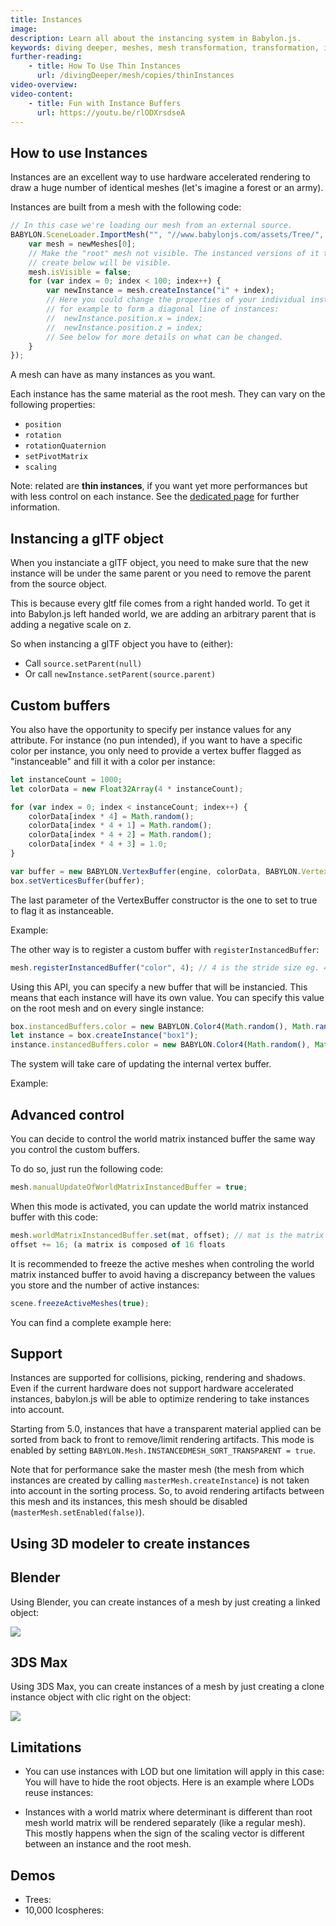 ```yaml
---
title: Instances
image: 
description: Learn all about the instancing system in Babylon.js.
keywords: diving deeper, meshes, mesh transformation, transformation, instancing
further-reading:
    - title: How To Use Thin Instances
      url: /divingDeeper/mesh/copies/thinInstances
video-overview:
video-content:
    - title: Fun with Instance Buffers
      url: https://youtu.be/rlODXrsdseA
---
```


## How to use Instances
Instances are an excellent way to use hardware accelerated rendering to draw a huge number of identical meshes (let's imagine a forest or an army).

Instances are built from a mesh with the following code:

```javascript
// In this case we're loading our mesh from an external source.
BABYLON.SceneLoader.ImportMesh("", "//www.babylonjs.com/assets/Tree/", "tree.babylon", scene, function (newMeshes) {
    var mesh = newMeshes[0];
    // Make the "root" mesh not visible. The instanced versions of it that we
    // create below will be visible.
    mesh.isVisible = false;
    for (var index = 0; index < 100; index++) {
        var newInstance = mesh.createInstance("i" + index);
        // Here you could change the properties of your individual instance,
        // for example to form a diagonal line of instances:
        //  newInstance.position.x = index;
        //  newInstance.position.z = index;
        // See below for more details on what can be changed.
    }
});
```
A mesh can have as many instances as you want.

Each instance has the same material as the root mesh. They can vary on the following properties:
* ```position```
* ```rotation```
* ```rotationQuaternion```
* ```setPivotMatrix```
* ```scaling```

Note: related are **thin instances**, if you want yet more performances but with less control on each instance. See the [dedicated page](/divingDeeper/mesh/copies/thinInstances) for further information.

## Instancing a glTF object

When you instanciate a glTF object, you need to make sure that the new instance will be under the same parent or you need to remove the parent from the source object.

This is because every gltf file comes from a right handed world. To get it into Babylon.js left handed world, we are adding an arbitrary parent that is adding a negative scale on z.

So when instancing a glTF object you have to (either):
- Call `source.setParent(null)`
- Or call `newInstance.setParent(source.parent)`

## Custom buffers

You also have the opportunity to specify per instance values for any attribute. For instance (no pun intended), if you want to have a specific color per instance, you only need to provide a vertex buffer flagged as "instanceable" and fill it with a color per instance:

```javascript
let instanceCount = 1000;
let colorData = new Float32Array(4 * instanceCount);

for (var index = 0; index < instanceCount; index++) {
    colorData[index * 4] = Math.random();
    colorData[index * 4 + 1] = Math.random();
    colorData[index * 4 + 2] = Math.random();
    colorData[index * 4 + 3] = 1.0;
}

var buffer = new BABYLON.VertexBuffer(engine, colorData, BABYLON.VertexBuffer.ColorKind, false, false, 4, true);
box.setVerticesBuffer(buffer);
```

The last parameter of the VertexBuffer constructor is the one to set to true to flag it as instanceable.

Example: <Playground id="#8L50Q3#1" title="Custom Buffers Example 1" description="Simple example of custom buffers."/>

The other way is to register a custom buffer with `registerInstancedBuffer`:
```javascript
mesh.registerInstancedBuffer("color", 4); // 4 is the stride size eg. 4 floats here
```

Using this API, you can specify a new buffer that will be instancied. This means that each instance will have its own value. You can specify this value on the root mesh and on every single instance:

```javascript
box.instancedBuffers.color = new BABYLON.Color4(Math.random(), Math.random(), Math.random(), 1);
let instance = box.createInstance("box1");
instance.instancedBuffers.color = new BABYLON.Color4(Math.random(), Math.random(), Math.random(), 1);
```

The system will take care of updating the internal vertex buffer.

Example: <Playground id="#YPABS1" title="Custom Buffers Example 2" description="Simple example of custom buffers."/>

## Advanced control

You can decide to control the world matrix instanced buffer the same way you control the custom buffers.

To do so, just run the following code:
```javascript
mesh.manualUpdateOfWorldMatrixInstancedBuffer = true;
```

When this mode is activated, you can update the world matrix instanced buffer with this code:
```javascript
mesh.worldMatrixInstancedBuffer.set(mat, offset); // mat is the matrix you want to store at the given offset
offset += 16; (a matrix is composed of 16 floats
```

It is recommended to freeze the active meshes when controling the world matrix instanced buffer to avoid having a discrepancy between the values you store and the number of active instances:
```javascript
scene.freezeActiveMeshes(true);
```

You can find a complete example here: <Playground id="#HJGC2G" title="Instancing Advanced Control" description="Simple example of instancing advanced controls."/>

## Support

Instances are supported for collisions, picking, rendering and shadows. Even if the current hardware does not support hardware accelerated instances, babylon.js will be able to optimize rendering to take instances into account.

Starting from 5.0, instances that have a transparent material applied can be sorted from back to front to remove/limit rendering artifacts. This mode is enabled by setting `BABYLON.Mesh.INSTANCEDMESH_SORT_TRANSPARENT = true`.

Note that for performance sake the master mesh (the mesh from which instances are created by calling `masterMesh.createInstance`) is not taken into account in the sorting process. So, to avoid rendering artifacts between this mesh and its instances, this mesh should be disabled (`masterMesh.setEnabled(false)`).

## Using 3D modeler to create instances

## Blender

Using Blender, you can create instances of a mesh by just creating a linked object:

![](/img/how_to/use-instance/blender-linked-object.jpg)

## 3DS Max

Using 3DS Max, you can create instances of a mesh by just creating a clone instance object with clic right on the object:

![](/img/how_to/use-instance/3ds-linked-object.jpg)

## Limitations

* You can use instances with LOD but one limitation will apply in this case: You will have to hide the root objects.
Here is an example where LODs reuse instances:
<Playground id="#0720FC#10" title="Instances and LODs" description="Simple example of instancing and LODs."/>

* Instances with a world matrix where determinant is different than root mesh world matrix will be rendered separately (like a regular mesh). This mostly happens when the sign of the scaling vector is different between an instance and the root mesh.

## Demos
- Trees: <Playground id="#YB006J#75" title="Instancing Trees Example" description="Simple example of instancing with trees."/>
- 10,000 Icospheres: <Playground id="#c2ynt9#12" title="10,000 Icospheres" description="Simple example of instancing with 10,000 icospheres."/>
